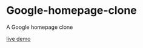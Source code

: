 # Google-homepage-clone
A Google homepage clone

[live demo](https://soumyadeepdutta7.github.io/Google-homepage-clone/)
